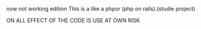 now not working edition
This is a like a phpor (php on rails).(studie project)

ON ALL EFFECT OF THE CODE IS USE AT OWN RISK